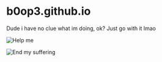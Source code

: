 # b0op3.github.io

Dude i have no clue what im doing, ok?
Just go with it lmao

![Help me](https://user-images.githubusercontent.com/75524125/141537268-7e515bcc-def5-43ed-9a97-4e1fa31abdad.png)

![End my suffering](https://user-images.githubusercontent.com/75524125/141537863-4fc30d6b-a327-40cc-ab05-eb8cf3b6f717.jpg)
